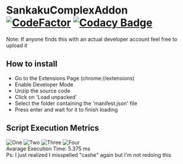 # SankakuComplexAddon [![CodeFactor](https://www.codefactor.io/repository/github/disrc/sankakucomplexaddon/badge/main)](https://www.codefactor.io/repository/github/disrc/sankakucomplexaddon/overview/main) [![Codacy Badge](https://app.codacy.com/project/badge/Grade/c4f9fe122157426498d7502c792c214c)](https://www.codacy.com/gh/Disrc/SankakuComplexAddon/dashboard?utm_source=github.com&amp;utm_medium=referral&amp;utm_content=Disrc/SankakuComplexAddon&amp;utm_campaign=Badge_Grade)

Note: If anyone finds this with an actual developer account feel free to upload it

## How to install
- Go to the Extensions Page (chrome://extensions)
- Enable Developer Mode
- Unzip the source code
- Click on 'Load unpacked'
- Select the folder containing the 'manifest.json' file
- Press enter and wait for it to finish loading

## Script Execution Metrics
![One](https://user-images.githubusercontent.com/89601602/131110623-f9bed3c5-f3f0-478c-b32d-1efca3a2506c.PNG)
![Two](https://user-images.githubusercontent.com/89601602/131110627-ce340184-93c9-457e-b8f2-9507d04a94cd.PNG)
![Three](https://user-images.githubusercontent.com/89601602/131110725-1b550e0b-6e6e-49a0-8939-b50e835a0936.PNG)
![Four](https://user-images.githubusercontent.com/89601602/131110625-0162f2d8-40a8-4105-b1d3-0774474a1504.PNG)  
Avarage Execution Time: 5.375 ms  
Ps: I just realized I misspelled "cashe" again but I'm not redoing this
